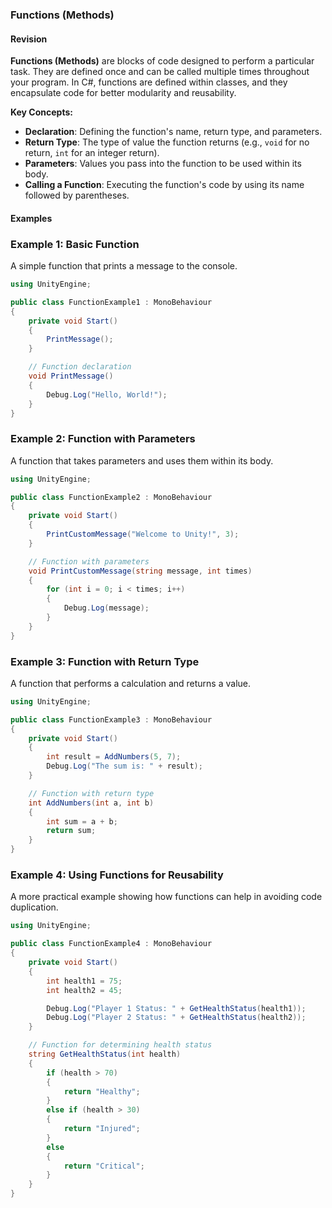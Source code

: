 

### Functions (Methods)

#### Revision

**Functions (Methods)** are blocks of code designed to perform a particular task. They are defined once and can be called multiple times throughout your program. In C#, functions are defined within classes, and they encapsulate code for better modularity and reusability.

**Key Concepts:**
- **Declaration**: Defining the function's name, return type, and parameters.
- **Return Type**: The type of value the function returns (e.g., `void` for no return, `int` for an integer return).
- **Parameters**: Values you pass into the function to be used within its body.
- **Calling a Function**: Executing the function's code by using its name followed by parentheses.

#### Examples

### Example 1: Basic Function
A simple function that prints a message to the console.

```csharp
using UnityEngine;

public class FunctionExample1 : MonoBehaviour
{
    private void Start()
    {
        PrintMessage();
    }

    // Function declaration
    void PrintMessage()
    {
        Debug.Log("Hello, World!");
    }
}
```

### Example 2: Function with Parameters
A function that takes parameters and uses them within its body.

```csharp
using UnityEngine;

public class FunctionExample2 : MonoBehaviour
{
    private void Start()
    {
        PrintCustomMessage("Welcome to Unity!", 3);
    }

    // Function with parameters
    void PrintCustomMessage(string message, int times)
    {
        for (int i = 0; i < times; i++)
        {
            Debug.Log(message);
        }
    }
}
```

### Example 3: Function with Return Type
A function that performs a calculation and returns a value.

```csharp
using UnityEngine;

public class FunctionExample3 : MonoBehaviour
{
    private void Start()
    {
        int result = AddNumbers(5, 7);
        Debug.Log("The sum is: " + result);
    }

    // Function with return type
    int AddNumbers(int a, int b)
    {
        int sum = a + b;
        return sum;
    }
}
```

### Example 4: Using Functions for Reusability
A more practical example showing how functions can help in avoiding code duplication.

```csharp
using UnityEngine;

public class FunctionExample4 : MonoBehaviour
{
    private void Start()
    {
        int health1 = 75;
        int health2 = 45;

        Debug.Log("Player 1 Status: " + GetHealthStatus(health1));
        Debug.Log("Player 2 Status: " + GetHealthStatus(health2));
    }

    // Function for determining health status
    string GetHealthStatus(int health)
    {
        if (health > 70)
        {
            return "Healthy";
        }
        else if (health > 30)
        {
            return "Injured";
        }
        else
        {
            return "Critical";
        }
    }
}
```

